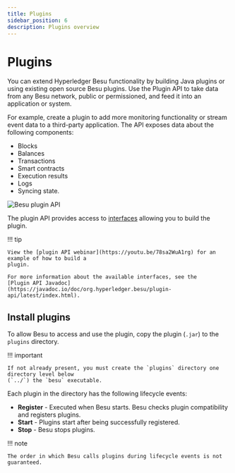 ```yaml
---
title: Plugins
sidebar_position: 6
description: Plugins overview
---
```


# Plugins

You can extend Hyperledger Besu functionality by building Java plugins or using existing open source Besu plugins. Use the Plugin API to take data from any Besu network, public or permissioned, and feed it into an application or system.

For example, create a plugin to add more monitoring functionality or stream event data to a third-party application. The API exposes data about the following components:

- Blocks
- Balances
- Transactions
- Smart contracts
- Execution results
- Logs
- Syncing state.

![Besu plugin API](../../assets/images/Hyperledger-Besu-Plugin-API.png)

The plugin API provides access to [interfaces](../reference/plugin-api-interfaces.md) allowing you to build the plugin.

!!! tip

    View the [plugin API webinar](https://youtu.be/78sa2WuA1rg) for an example of how to build a
    plugin.

    For more information about the available interfaces, see the
    [Plugin API Javadoc](https://javadoc.io/doc/org.hyperledger.besu/plugin-api/latest/index.html).

## Install plugins

To allow Besu to access and use the plugin, copy the plugin (`.jar`) to the `plugins` directory.

!!! important

    If not already present, you must create the `plugins` directory one directory level below
    (`../`) the `besu` executable.

Each plugin in the directory has the following lifecycle events:

- **Register** - Executed when Besu starts. Besu checks plugin compatibility and registers plugins.
- **Start** - Plugins start after being successfully registered.
- **Stop** - Besu stops plugins.

!!! note

    The order in which Besu calls plugins during lifecycle events is not guaranteed.
